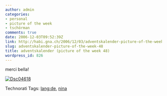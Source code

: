 ```yaml
---
author: admin
categories:
- personal
- picture of the week
- tschörman
comments: true
date: 2006-12-03T09:52:39Z
link: http://habi.gna.ch/2006/12/03/adventskalender-picture-of-the-week-48/
slug: adventskalender-picture-of-the-week-48
title: adventskalender (picture of the week 48)
wordpress_id: 826
---
```


merci bella!


[![Dsc04618](http://habi.gna.ch/wp-content/uploads/2006/12/images/DSC04618-tm.jpg)](http://habi.gna.ch/wp-content/uploads/2006/12/images/DSC046181.jpg)




Technorati Tags: [lang:de](http://www.technorati.com/tag/lang:de), [nina](http://www.technorati.com/tag/nina)
